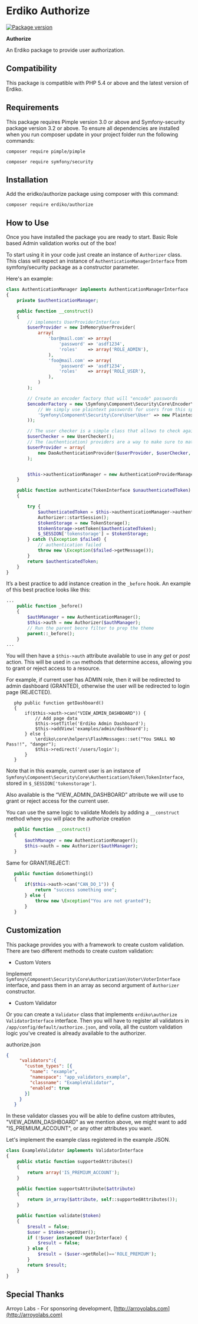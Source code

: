 # Erdiko Authorize

[![Package version](https://img.shields.io/packagist/v/erdiko/authorize.svg?style=flat-square)](https://packagist.org/packages/erdiko/authorize)

**Authorize**

An Erdiko package to provide user authorization.

Compatibility
-------------
This package is compatible with PHP 5.4 or above and the latest version of Erdiko.

Requirements
------------
This package requires Pimple version 3.0 or above and Symfony-security package version 3.2 or above.
To ensure all dependencies are installed when you run composer update in your project folder run the following commands:

`composer require pimple/pimple`

`composer require symfony/security`

Installation
------------
Add the eridko/authorize package using composer with this command:

`composer require erdiko/authorize`

How to Use
----------

Once you have installed the package you are ready to start. Basic Role based Admin validation works out of the box! 

To start using it in your code just create an instance of `Authorizer` class. This class will expect an instance of 
`AuthenticationManagerInterface` from symfony/security package as a constructor parameter.

Here's an example:
 ```php
 class AuthenticationManager implements AuthenticationManagerInterface
 {
     private $authenticationManager;
 
     public function __construct()
     {
         // implements UserProviderInterface
         $userProvider = new InMemoryUserProvider(
             array(
                 'bar@mail.com' => array(
                     'password' => 'asdf1234',
                     'roles'    => array('ROLE_ADMIN'),
                 ),
                 'foo@mail.com' => array(
                     'password' => 'asdf1234',
                     'roles'    => array('ROLE_USER'),
                 ),
             )
         );
 
         // Create an encoder factory that will "encode" passwords
         $encoderFactory = new \Symfony\Component\Security\Core\Encoder\EncoderFactory(array(
             // We simply use plaintext passwords for users from this specific class
             'Symfony\Component\Security\Core\User\User' => new PlaintextPasswordEncoder(),
         ));
 
         // The user checker is a simple class that allows to check against different elements (user disabled, account expired etc)
         $userChecker = new UserChecker();
         // The (authentication) providers are a way to make sure to match credentials against users based on their "providerkey".
         $userProvider = array(
             new DaoAuthenticationProvider($userProvider, $userChecker, 'main', $encoderFactory, true),
         );
 
 
         $this->authenticationManager = new AuthenticationProviderManager($userProvider, true);
     }
 
     public function authenticate(TokenInterface $unauthenticatedToken)
     {
 
         try {
             $authenticatedToken = $this->authenticationManager->authenticate($unauthenticatedToken);
             Authorizer::startSession();
             $tokenStorage = new TokenStorage();
             $tokenStorage->setToken($authenticatedToken);
             $_SESSION['tokenstorage'] = $tokenStorage;
         } catch (\Exception $failed) {
             // authentication failed
             throw new \Exception($failed->getMessage());
         }
         return $authenticatedToken;
     }
 }
 ```

It’s a best practice to add instance creation in the `_before` hook. An example of this best practice looks like this:
 
 ```php
 ...
     public function _before()
     {
         $authManager = new AuthenticationManager();
         $this->auth = new Authorizer($authManager);
         // Run the parent beore filter to prep the theme
         parent::_before();
     }
 ...
 ```
 
You will then have a `$this->auth` attribute available to use in any _get_ or _post_ action. This will be used in `can` 
methods that determine access, allowing you to grant or reject access to a resource.

For example, if current user has ADMIN role, then it will be redirected to admin dashboard (GRANTED), otherwise the user 
will be redirected to login page (REJECTED).
 
 ```
    php public function getDashboard()
    {
        if($this->auth->can("VIEW_ADMIN_DASHBOARD")) {
            // Add page data
            $this->setTitle('Erdiko Admin Dashboard');
            $this->addView('examples/admin/dashboard');
        } else {
            \erdiko\core\helpers\FlashMessages::set("You SHALL NO Pass!!", "danger");
            $this->redirect('/users/login');
        }
    }
 ```
Note that in this example, current user is an instance of `Symfony\Component\Security\Core\Authentication\Token\TokenInterface`,
stored in `$_SESSION['tokenstorage']`. 

Also available is the “VIEW_ADMIN_DASHBOARD” attribute we will use to grant or reject access for the current user.

You can use the same logic to validate Models by adding a `__construct` method where you will place the authorize creation

```php
   public function __construct()
   {
       $authManager = new AuthenticationManager();
       $this->auth = new Authorizer($authManager);
   }
```

Same for GRANT/REJECT:
```php
   public function doSomething1()
   {
       if($this->auth->can("CAN_DO_1")) {
           return "success something one";
       } else {
           throw new \Exception("You are not granted");
       }
   }
```

Customization
-------------

This package provides you with a framework to create custom validation. There are two different methods to create custom 
validation:
- Custom Voters

Implement `Symfony\Component\Security\Core\Authorization\Voter\VoterInterface` 
interface, and pass them in an array as second argument of `Authorizer` constructor.

- Custom Validator

Or you can create a `Validator` class that implements `erdiko\authorize ValidatorInterface` interface.
Then you will have to register all validators in `/app/config/default/authorize.json`, and voila, all the custom validation 
logic you've created is already available to the authorizer.  

authorize.json
```json
{
     "validators":{
       "custom_types": [{
         "name": "example",
         "namespace": "app_validators_example",
         "classname": "ExampleValidator",
         "enabled": true
       }]
     }
   }
```

In these validator classes you will be able to define custom attributes, "VIEW_ADMIN_DASHBOARD" as we mention above,
we might want to add "IS_PREMIUM_ACCOUNT", or any other attributes you want.

Let's implement the example class registered in the example JSON.

```php
class ExampleValidator implements ValidatorInterface
{
    public static function supportedAttributes()
    {
        return array('IS_PREMIUM_ACCOUNT');
    }

    public function supportsAttribute($attribute)
    {
        return in_array($attribute, self::supportedAttributes());
    }

    public function validate($token)
    {
        $result = false;
        $user = $token->getUser();
        if (!$user instanceof UserInterface) {
            $result = false;
        } else {
            $result = ($user->getRole()=='ROLE_PREMIUM');
        }
        return $result;
    }
}
```


Special Thanks
--------------

Arroyo Labs - For sponsoring development, [http://arroyolabs.com](http://arroyolabs.com)
